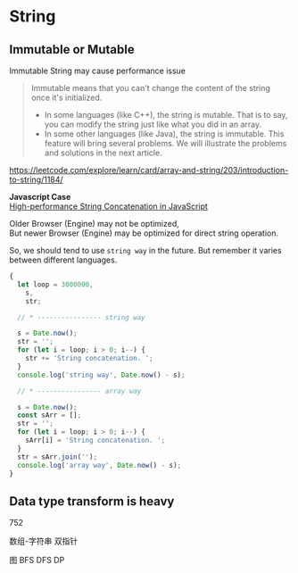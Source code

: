 # String

## Immutable or Mutable

Immutable String may cause performance issue

> Immutable means that you can't change the content of the string once it's initialized.
>
> - In some languages (like C++), the string is mutable. That is to say, you can modify the string just like what you did in an array.
> - In some other languages (like Java), the string is immutable. This feature will bring several problems. We will illustrate the problems and solutions in the next article.

https://leetcode.com/explore/learn/card/array-and-string/203/introduction-to-string/1184/

**Javascript Case**  
[High-performance String Concatenation in JavaScript](https://www.sitepoint.com/javascript-fast-string-concatenation/)

Older Browser (Engine) may not be optimized,  
But newer Browser (Engine) may be optimized for direct string operation.

So, we should tend to use `string way` in the future. But remember it varies between different languages.

```javascript
{
  let loop = 3000000,
    s,
    str;

  // * ---------------- string way

  s = Date.now();
  str = '';
  for (let i = loop; i > 0; i--) {
    str += 'String concatenation. ';
  }
  console.log('string way', Date.now() - s);

  // * ---------------- array way

  s = Date.now();
  const sArr = [];
  str = '';
  for (let i = loop; i > 0; i--) {
    sArr[i] = 'String concatenation. ';
  }
  str = sArr.join('');
  console.log('array way', Date.now() - s);
}
```

## Data type transform is heavy

752

数组-字符串 双指针

图
BFS
DFS
DP
